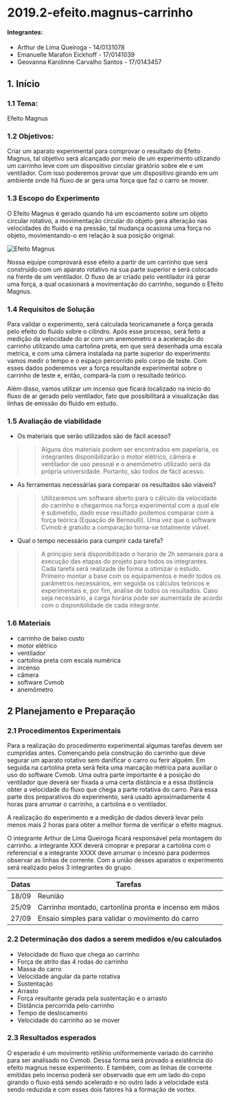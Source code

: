 # 2019.2-efeito.magnus-carrinho

#### Integrantes: 
* Arthur de Lima Queiroga - 14/0131078
* Emanuelle Marafon Eickhoff - 17/0141039
* Geovanna Karolinne Carvalho Santos - 17/0143457

## 1. Início

### 1.1 Tema:  
Efeito Magnus

### 1.2 Objetivos:  

Criar um aparato experimental para comprovar o resultado do Efeito Magnus, tal objetivo será alcançado por meio de um experimento utlizando um carrinho leve com um dispositivo circular giratório sobre ele e um ventilador. Com isso poderemos provar que um dispositivo girando em um ambiente onde há fluxo de ar gera uma força que faz o carro se mover.

### 1.3 Escopo do Experimento 
<p>O Efeito Magnus é gerado quando há um escoamento sobre um objeto circular rotativo, a movimentação circular do objeto gera alteração nas velocidades do fluido e na pressão, tal mudança ocasiona uma força no objeto, movimentando-o em relação à sua posição original.</p>

![Efeito Magnus](https://img2.gratispng.com/20180808/frf/kisspng-magnus-effect-lift-fluid-drag-force-baseball-physics-real-curves-and-dead-balls-5b6ad39464b8a7.6833949815337276364126.jpg)

<p>Nossa equipe comprovará esse efeito a partir de um carrinho que será construído com um aparato rotativo na sua parte superior e será colocado na frente de um ventilador. O fluxo de ar criado pelo ventilador irá gerar uma força, a qual ocasionará a movimentação do carrinho, segundo o Efeito Magnus.</p>

### 1.4 Requisitos de Solução

<p>Para validar o experimento, será calculada teoricamanete a força gerada pelo efeito do fluido sobre o cilindro. Após esse processo, será feito a medição da velocidade do ar com um anemometro e a aceleração do carrinho utilizando uma cartolina preta, em que será desenhada uma escala metrica, e com uma câmera instalada na parte superior do experimento vamos medir o tempo e o espaço percorrido pelo corpo de teste. Com esses dados poderemos ver a força resultande experimental sobre o carrinho de teste e, então, compará-la com o resultado teórico.</p>

<p>Além disso, vamos utilizar um incenso que ficará localizado na inicio do fluxo de ar gerado pelo ventilador, fato que possibilitará a visualização das linhas de emissão do fluido em estudo.</p>

### 1.5 Avaliação de viabilidade
* Os materiais que serão utilizados são de fácil acesso?
>>Alguns dos materiais podem ser encontrados em papelaria, os integrantes disponibilizarão o motor elétrico, câmera e ventilador de uso pessoal e o anemômetro utilizado será da própria universidade. Portanto, são todos de fácil acesso.
* As ferramentas necessárias para comparar os resultados são viáveis?
>>Utilizaremos um software aberto para o cálculo da velocidade do carrinho e chegarmos na força experimental com a qual ele é submetido, dado esse resultado podemos comparar com a força teórica (Equação de Bernoulli). Uma vez que o software Cvmob é gratuito a comparação torna-se totalmente viável.
* Qual o tempo necessário para cumprir cada tarefa?
>>A príncipio será disponibilizado o horário de 2h semanais para a execução das etapas do projeto para todos os integrantes. Cada tarefa será realizade de forma a otimizar o estudo. Primeiro montar a base com os equipamentos e medir todos os parâmetros necessários, em seguida os cálculos teóricos e experimentais e, por fim, análise de todos os resultados. Caso seja necessário, a carga horária pode ser aumentada de acordo com o disponibilidade de cada integrante. 

### 1.6 Materiais 
* carrinho de baixo custo
* motor elétrico
* ventilador
* cartolina preta com escala numérica
* incenso
* câmera
* software Cvmob
* anemômetro

## 2 Planejamento e Preparação
### 2.1 Procedimentos Experimentais
 
<p> Para a realização do procedimento experimental algumas tarefas devem ser cumpridas antes. Començando pela construção do carrinho  que deve segurar um aparato rotativo sem danificar o carro ou ferir alguém. Em seguida na cartolina preta será feita uma marcação métrica para auxiliar o uso do software Cvmob. Uma outra parte importante é a posição do ventilador que deverá ser fixada a uma certa distância e a essa distância obter a velocidade do fluxo que chega a parte rotativa do carro. Para essa parte dos preparativos do experimento, será usado aproximadamente 4 horas para arrumar o carrinho, a cartolina e o ventilador.</p> 

<p> A realização do experimento e a medição de dados deverá levar pelo menos mais 2 horas para obter a melhor forma de verificar o efeito magnus. </p>

<p> O integrante Arthur de Lima Queiroga ficará responsável pela montagem do carrinho. a integrante XXX deverá cmoprar e preparar a cartolina com o referencial e a integrante XXXX deve arrumar o incesno para podermos observar as linhas de corrente. Com a união desses aparatos o experimento será realizado pelos 3 integrantes do grupo.</p>

Datas | Tarefas
------|--------
18/09 | Reunião
25/09 | Carrinho montado, cartonlina pronta e incenso em mãos
27/09 | Ensaio simples para validar o movimento do carro

### 2.2 Determinação dos dados a serem medidos e/ou calculados
* Velocidade do fluxo que chega ao carrinho
* Força de atrito das 4 rodas do carrinho 
* Massa do carro
* Velocidade angular da parte rotativa
* Sustentação 
* Arrasto
* Força resultante gerada pela sustentação e o arrasto
* Distância percorrida pelo carrinho 
* Tempo de deslocamento
* Velocidade do carrinho ao se mover

### 2.3 Resultados esperados 
<p> O esperado é um movimento retilínio uniformemente variado do carrinho para ser analisado no Cvmob. Dessa forma será provado a existência do efeito magnus nesse experimento. E também, com as linhas de corrente emitidas pelo incenso poderá ser observado que em um lado do copo girando o fluxo está sendo acelerado e no outro lado a velocidade está sendo reduzida e com esses dois fatores há a formação de vortex.</p>  
